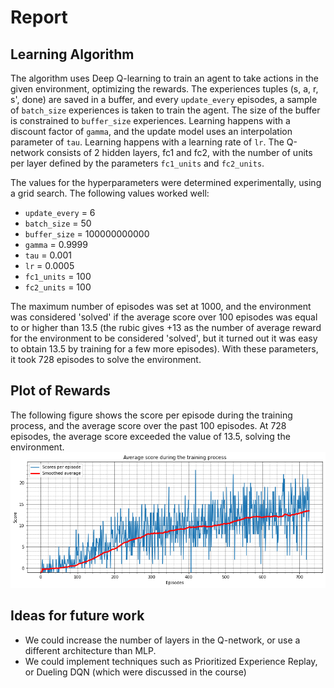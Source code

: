 # Report

## Learning Algorithm
The algorithm uses Deep Q-learning to train an agent to take actions in the given environment, optimizing the rewards. The experiences tuples (s, a, r, s', done) are saved in a buffer, and every `update_every` episodes, a sample of `batch_size` experiences is taken to train the agent. The size of the buffer is constrained to `buffer_size` experiences. Learning happens with a discount factor of `gamma`, and the update model uses an interpolation parameter of `tau`. Learning happens with a learning rate of `lr`. The Q-network consists of 2 hidden layers, fc1 and fc2, with the number of units per layer defined by the parameters `fc1_units` and `fc2_units`.

The values for the hyperparameters were determined experimentally, using a grid search. The following values worked well:
* `update_every` = 6
* `batch_size` = 50
* `buffer_size` = 100000000000
* `gamma` = 0.9999
* `tau` = 0.001
* `lr` = 0.0005
* `fc1_units` = 100
* `fc2_units` = 100

The maximum number of episodes was set at 1000, and the environment was considered 'solved' if the average score over 100 episodes was equal to or higher than 13.5 (the rubic gives +13 as the number of average reward for the environment to be considered 'solved', but it turned out it was easy to obtain 13.5 by training for a few more episodes). With these parameters, it took 728 episodes to solve the environment.

## Plot of Rewards
The following figure shows the score per episode during the training process, and the average score over the past 100 episodes. At 728 episodes, the average score exceeded the value of 13.5, solving the environment.
![Plot of the rewards](https://github.com/jlfbetting/p1_navigation/blob/master/AvgScores.png)

## Ideas for future work
* We could increase the number of layers in the Q-network, or use a different architecture than MLP.
* We could implement techniques such as Prioritized Experience Replay, or Dueling DQN (which were discussed in the course)

